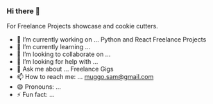 ### Hi there 👋



For Freelance Projects showcase and cookie cutters.

- 🔭 I’m currently working on ... Python and React Freelance Projects
- 🌱 I’m currently learning ...
- 👯 I’m looking to collaborate on ...
- 🤔 I’m looking for help with ...
- 💬 Ask me about ... Freelance Gigs
- 📫 How to reach me: ... muggo.sam@gmail.com
- 😄 Pronouns: ...
- ⚡ Fun fact: ...

